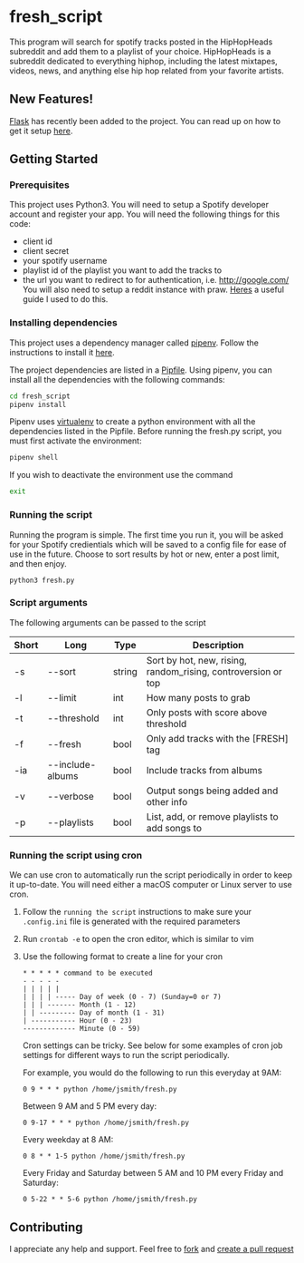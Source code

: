 # fresh_script

This program will search for spotify tracks posted in the HipHopHeads subreddit and add them to a playlist of your choice. HipHopHeads is a subreddit dedicated to everything hiphop, including the latest mixtapes, videos, news, and anything else hip hop related from your favorite artists.

## New Features!
[Flask](http://flask.pocoo.org/) has recently been added to the project. You can read up on how to get it setup [here](flask.md).

## Getting Started

### Prerequisites

This project uses Python3. You will need to setup a Spotify developer account and register your app. You will need the following things for this code:
* client id
* client secret
* your spotify username
* playlist id of the playlist you want to add the tracks to
* the url you want to redirect to for authentication, i.e. http://google.com/
 You will also need to setup a reddit instance with praw. [Heres](https://pythonforengineers.com/build-a-reddit-bot-part-1/) a useful guide I used to do this.
 
### Installing dependencies
This project uses a dependency manager called [pipenv](https://pipenv.readthedocs.io). Follow the instructions to install it [here](https://pipenv.readthedocs.io/en/latest/install/#installing-pipenv).

The project dependencies are listed in a [Pipfile](https://github.com/pypa/pipfile). Using pipenv, you can install all the dependencies with the following commands:
```bash
cd fresh_script
pipenv install
``` 

Pipenv uses [virtualenv](https://virtualenv.pypa.io/en/stable/) to create a python environment with all the dependencies listed in the Pipfile. Before running the fresh.py script, you must first activate the environment:
```bash
pipenv shell
```

If you wish to deactivate the environment use the command
```bash
exit
```

### Running the script

Running the program is simple. The first time you run it, you will be asked for your Spotify credientials which will be saved to a config file for ease of use in the future. Choose to sort results by hot or new, enter a post limit, and then enjoy.

```
python3 fresh.py
```

### Script arguments

The following arguments can be passed to the script

| Short | Long             | Type   | Description |
|-------|------------------|--------|-------------|
| -s    | --sort           | string | Sort by hot, new, rising, random_rising, controversion or top |
| -l    | --limit          | int    | How many posts to grab |
| -t    | --threshold      | int    | Only posts with score above threshold |
| -f    | --fresh          | bool   | Only add tracks with the \[FRESH\] tag |
| -ia   | --include-albums | bool   | Include tracks from albums |
| -v    | --verbose        | bool   | Output songs being added and other info |
| -p    | --playlists      | bool   | List, add, or remove playlists to add songs to |

### Running the script using cron

We can use cron to automatically run the script periodically in order to keep it up-to-date. You will need either a macOS computer or Linux server to use cron.

1. Follow the `running the script` instructions to make sure your `.config.ini` file is generated with the required parameters
2. Run `crontab -e` to open the cron editor, which is similar to vim
3. Use the following format to create a line for your cron
    ```
    * * * * * command to be executed
    - - - - -
    | | | | |
    | | | | ----- Day of week (0 - 7) (Sunday=0 or 7)
    | | | ------- Month (1 - 12)
    | | --------- Day of month (1 - 31)
    | ----------- Hour (0 - 23)
    ------------- Minute (0 - 59)
    ```
    Cron settings can be tricky. See below for some examples of cron job settings for different ways to run the script periodically.
    
    For example, you would do the following to run this everyday at 9AM:
    ```
    0 9 * * * python /home/jsmith/fresh.py
    ```
    Between 9 AM and 5 PM every day:
    ```
    0 9-17 * * * python /home/jsmith/fresh.py
    ```
    Every weekday at 8 AM:
    ```
    0 8 * * 1-5 python /home/jsmith/fresh.py
    ```
    Every Friday and Saturday between 5 AM and 10 PM every Friday and Saturday:
    ```
    0 5-22 * * 5-6 python /home/jsmith/fresh.py
    ```
    

## Contributing

I appreciate any help and support. Feel free to [fork](https://github.com/amcquade/fresh_script#fork-destination-box) and [create a pull request](https://github.com/amcquade/fresh_script/compare)
